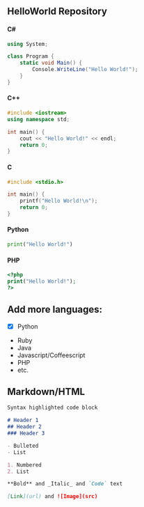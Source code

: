 ## HelloWorld Repository

#### C#

```cs
using System;

class Program {
    static void Main() {
        Console.WriteLine("Hello World!");
    }
}
```

#### C++

```cpp
#include <iostream>
using namespace std;

int main() {
    cout << "Hello World!" << endl;
    return 0;
}
```

#### C

```cpp
#include <stdio.h>

int main() {
    printf("Hello World!\n");
    return 0;
}
```

#### Python

```python
print("Hello World!")
```

#### PHP

```php
<?php
print("Hello World!");
?>
```

## Add more languages:
- [x] Python
- Ruby
- Java
- Javascript/Coffeescript
- PHP
- etc.

## Markdown/HTML

```markdown
Syntax highlighted code block

# Header 1
## Header 2
### Header 3

- Bulleted
- List

1. Numbered
2. List

**Bold** and _Italic_ and `Code` text

[Link](url) and ![Image](src)
```
